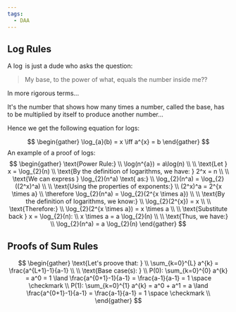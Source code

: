 ```yaml
---
tags:
  - DAA
---
```

## Log Rules

A $\log$ is just a dude who asks the question:

> My base, to the power of what, equals the number inside me??

In more rigorous terms...

It's the number that shows how many times a number, called the base, has to be multiplied by itself to produce another number...

Hence we get the following equation for logs:

$$
\begin{gather}
\log_{a}(b) = x \iff a^{x} = b
\end{gather}
$$
An example of a proof of logs:
$$
\begin{gather}
\text{Power Rule:} \\ 
\log(n^{a}) = a\log(n) \\ \\
\text{Let } x = \log_{2}(n) \\ 
\text{By the definition of logarithms, we have: } 2^x = n \\ \\
\text{We can express } \log_{2}(n^a) \text{ as:} \\
\log_{2}(n^a) = \log_{2}((2^x)^a) \\ \\
\text{Using the properties of exponents:} \\
(2^x)^a = 2^{x \times a} \\ 
\therefore \log_{2}(n^a) = \log_{2}(2^{x \times a}) \\ \\
\text{By the definition of logarithms, we know:} \\
\log_{2}(2^{x}) = x \\ \\
\text{Therefore:} \\
\log_{2}(2^{x \times a}) = x \times a \\ \\
\text{Substitute back } x = \log_{2}(n): \\
x \times a = a \log_{2}(n) \\ \\
\text{Thus, we have:} \\
\log_{2}(n^a) = a \log_{2}(n)
\end{gather}
$$

## Proofs of Sum Rules
$$
\begin{gather}
\text{Let's proove that: } \\
\sum_{k=0}^{L} a^{k} = \frac{a^{L+1}-1}{a-1} \\ \\
\text{Base case(s): }  \\ 
P(0): \sum_{k=0}^{0} a^{k} = a^0 = 1 \land \frac{a^{0+1}-1}{a-1} = \frac{a-1}{a-1} = 1 \space \checkmark \\
P(1): \sum_{k=0}^{1} a^{k} = a^0 + a^1 = a \land \frac{a^{0+1}-1}{a-1} = \frac{a-1}{a-1} = 1 \space \checkmark \\
\end{gather}
$$